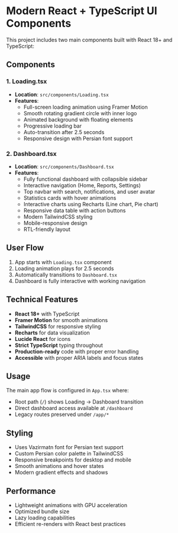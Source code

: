<!-- ARCHIVED: moved from repo root on 2025-09-15 for cleanliness -->
# Modern React + TypeScript UI Components

This project includes two main components built with React 18+ and TypeScript:

## Components

### 1. Loading.tsx
- **Location**: `src/components/Loading.tsx`
- **Features**:
  - Full-screen loading animation using Framer Motion
  - Smooth rotating gradient circle with inner logo
  - Animated background with floating elements
  - Progressive loading bar
  - Auto-transition after 2.5 seconds
  - Responsive design with Persian font support

### 2. Dashboard.tsx
- **Location**: `src/components/Dashboard.tsx`
- **Features**:
  - Fully functional dashboard with collapsible sidebar
  - Interactive navigation (Home, Reports, Settings)
  - Top navbar with search, notifications, and user avatar
  - Statistics cards with hover animations
  - Interactive charts using Recharts (Line chart, Pie chart)
  - Responsive data table with action buttons
  - Modern TailwindCSS styling
  - Mobile-responsive design
  - RTL-friendly layout

## User Flow

1. App starts with `Loading.tsx` component
2. Loading animation plays for 2.5 seconds
3. Automatically transitions to `Dashboard.tsx`
4. Dashboard is fully interactive with working navigation

## Technical Features

- **React 18+** with TypeScript
- **Framer Motion** for smooth animations
- **TailwindCSS** for responsive styling
- **Recharts** for data visualization
- **Lucide React** for icons
- **Strict TypeScript** typing throughout
- **Production-ready** code with proper error handling
- **Accessible** with proper ARIA labels and focus states

## Usage

The main app flow is configured in `App.tsx` where:
- Root path (`/`) shows Loading → Dashboard transition
- Direct dashboard access available at `/dashboard`
- Legacy routes preserved under `/app/*`

## Styling

- Uses Vazirmatn font for Persian text support
- Custom Persian color palette in TailwindCSS
- Responsive breakpoints for desktop and mobile
- Smooth animations and hover states
- Modern gradient effects and shadows

## Performance

- Lightweight animations with GPU acceleration
- Optimized bundle size
- Lazy loading capabilities
- Efficient re-renders with React best practices